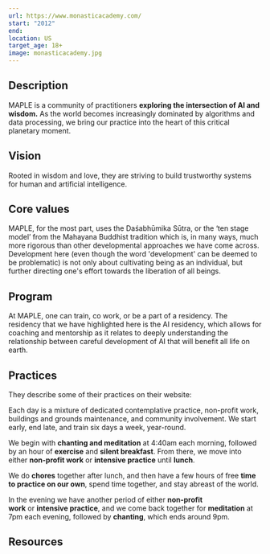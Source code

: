 ```yaml
---
url: https://www.monasticacademy.com/
start: "2012"
end: 
location: US
target_age: 18+
image: monasticacademy.jpg
---
```


## Description 

MAPLE is a community of practitioners **exploring the intersection of AI and wisdom.** As the world becomes increasingly dominated by algorithms and data processing, we bring our practice into the heart of this critical planetary moment. 
## Vision 

Rooted in wisdom and love, they are striving to build trustworthy systems for human and artificial intelligence.
## Core values 

MAPLE, for the most part, uses the Daśabhūmika Sūtra, or the ‘ten stage model’ from the Mahayana Buddhist tradition which is, in many ways, much more rigorous than other developmental approaches we have come across. Development here (even though the word 'development' can be deemed to be problematic) is not only about cultivating being as an individual, but further directing one's effort towards the liberation of all beings.
## Program 

At MAPLE, one can train, co work, or be a part of a residency. The residency that we have highlighted here is the AI residency, which allows for coaching and mentorship as it relates to deeply understanding the relationship between careful development of AI that will benefit all life on earth.
## Practices 

They describe some of their practices on their website: 

Each day is a mixture of dedicated contemplative practice, non-profit work, buildings and grounds maintenance, and community involvement. We start early, end late, and train six days a week, year-round.

We begin with **chanting and meditation** at 4:40am each morning, followed by an hour of **exercise** and **silent breakfast**. From there, we move into either **non-profit work** or **intensive practice** until **lunch**.

We do **chores** together after lunch, and then have a few hours of free **time to practice on our own**, spend time together, and stay abreast of the world.

In the evening we have another period of either **non-profit work** or **intensive practice**, and we come back together for **meditation** at 7pm each evening, followed by **chanting**, which ends around 9pm.
## Resources 

